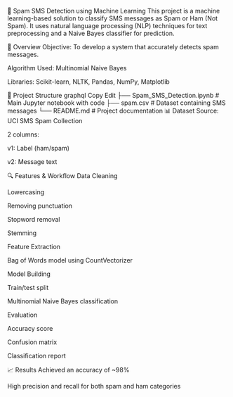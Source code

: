 📩 Spam SMS Detection using Machine Learning
This project is a machine learning-based solution to classify SMS messages as Spam or Ham (Not Spam). It uses natural language processing (NLP) techniques for text preprocessing and a Naive Bayes classifier for prediction.

🧠 Overview
Objective: To develop a system that accurately detects spam messages.

Algorithm Used: Multinomial Naive Bayes

Libraries: Scikit-learn, NLTK, Pandas, NumPy, Matplotlib

📁 Project Structure
graphql
Copy
Edit
├── Spam_SMS_Detection.ipynb  # Main Jupyter notebook with code
├── spam.csv                  # Dataset containing SMS messages
└── README.md                 # Project documentation
📊 Dataset
Source: UCI SMS Spam Collection

2 columns:

v1: Label (ham/spam)

v2: Message text

🔍 Features & Workflow
Data Cleaning

Lowercasing

Removing punctuation

Stopword removal

Stemming

Feature Extraction

Bag of Words model using CountVectorizer

Model Building

Train/test split

Multinomial Naive Bayes classification

Evaluation

Accuracy score

Confusion matrix

Classification report

📈 Results
Achieved an accuracy of ~98%

High precision and recall for both spam and ham categories

